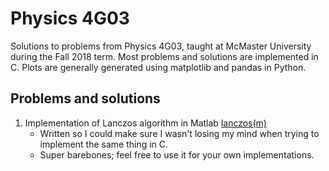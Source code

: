 # Physics 4G03
Solutions to problems from Physics 4G03, taught at McMaster University during the Fall 2018 term. Most problems and solutions are implemented in C. Plots are generally generated using matplotlib and pandas in Python.

## Problems and solutions

1. Implementation of Lanczos algorithm in Matlab [lanczos(m)]((http://www.google.fr/))
    * Written so I could make sure I wasn't losing my mind when trying to implement the same thing in C.
    * Super barebones; feel free to use it for your own implementations.

